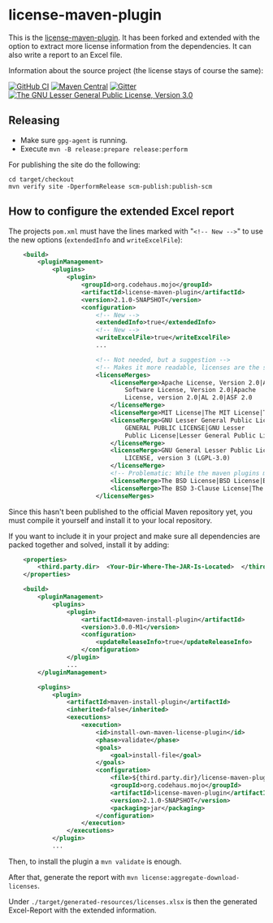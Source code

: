 # license-maven-plugin

This is the [license-maven-plugin](http://www.mojohaus.org/license-maven-plugin/). It has been forked and extended with the option
to extract more license information from the dependencies. It can also write a report to an Excel file.

Information about the source project (the license stays of course the same):

[![GitHub CI](https://github.com/mojohaus/license-maven-plugin/actions/workflows/maven.yml/badge.svg)](https://github.com/mojohaus/license-maven-plugin/actions/workflows/maven.yml)
[![Maven Central](https://img.shields.io/maven-central/v/org.codehaus.mojo/license-maven-plugin.svg?label=Maven%20Central)](https://search.maven.org/artifact/org.codehaus.mojo/license-maven-plugin)
[![Gitter](https://badges.gitter.im/Join%20Chat.svg)](https://gitter.im/mojohaus/license-maven-plugin?utm_source=badge&utm_medium=badge&utm_campaign=pr-badge&utm_content=badge)
[![The GNU Lesser General Public License, Version 3.0](https://img.shields.io/badge/license-LGPL3-blue.svg)](http://www.gnu.org/licenses/lgpl-3.0.txt)

## Releasing

* Make sure `gpg-agent` is running.
* Execute `mvn -B release:prepare release:perform`

For publishing the site do the following:

```
cd target/checkout
mvn verify site -DperformRelease scm-publish:publish-scm
```

## How to configure the extended Excel report

The projects `pom.xml` must have the lines marked with "`<!-- New -->`" to use the new options (`extendedInfo`
and `writeExcelFile`):

```xml
    <build>
        <pluginManagement>
            <plugins>
                <plugin>
                    <groupId>org.codehaus.mojo</groupId>
                    <artifactId>license-maven-plugin</artifactId>
                    <version>2.1.0-SNAPSHOT</version>
                    <configuration>
                        <!-- New -->
                        <extendedInfo>true</extendedInfo>
                        <!-- New -->
                        <writeExcelFile>true</writeExcelFile>
                        ...

                        <!-- Not needed, but a suggestion -->
                        <!-- Makes it more readable, licenses are the same with different names -->
                        <licenseMerges>
                            <licenseMerge>Apache License, Version 2.0|Apache 2.0|Apache 2|Apache License 2.0|The Apache
                                Software License, Version 2.0|Apache
                                License, version 2.0|AL 2.0|ASF 2.0
                            </licenseMerge>
                            <licenseMerge>MIT License|The MIT License|The MIT License (MIT)</licenseMerge>
                            <licenseMerge>GNU Lesser General Public License|GNU Lesser General Public Licence|GNU LESSER
                                GENERAL PUBLIC LICENSE|GNU Lesser
                                Public License|Lesser General Public License (LGPL)
                            </licenseMerge>
                            <licenseMerge>GNU General Lesser Public License (LGPL) version 3.0|GNU LESSER GENERAL PUBLIC
                                LICENSE, version 3 (LGPL-3.0)
                            </licenseMerge>
                            <!-- Problematic: While the maven plugins may have a simple declaration of "BSD" for their license, they may mean "New BSD" license, at least that's what they state on their websites. -->
                            <licenseMerge>The BSD License|BSD License|BSD</licenseMerge>
                            <licenseMerge>The BSD 3-Clause License|The New BSD License|New BSD License</licenseMerge>
                        </licenseMerges>
```
Since this hasn't been published to the official Maven repository yet, you must compile it yourself and install it to
your local repository.

If you want to include it in your project and make sure all dependencies are packed together and
solved, install it by adding:
```xml
    <properties>
        <third.party.dir>  <Your-Dir-Where-The-JAR-Is-Located>  </third.party.dir>
    </properties>

    <build>
        <pluginManagement>
            <plugins>
                <plugin>
                    <artifactId>maven-install-plugin</artifactId>
                    <version>3.0.0-M1</version>
                    <configuration>
                        <updateReleaseInfo>true</updateReleaseInfo>
                    </configuration>
                </plugin>
                ...
        </pluginManagement>

        <plugins>
            <plugin>
                <artifactId>maven-install-plugin</artifactId>
                <inherited>false</inherited>
                <executions>
                    <execution>
                        <id>install-own-maven-license-plugin</id>
                        <phase>validate</phase>
                        <goals>
                            <goal>install-file</goal>
                        </goals>
                        <configuration>
                            <file>${third.party.dir}/license-maven-plugin-2.1.0-SNAPSHOT.jar</file>
                            <groupId>org.codehaus.mojo</groupId>
                            <artifactId>license-maven-plugin</artifactId>
                            <version>2.1.0-SNAPSHOT</version>
                            <packaging>jar</packaging>
                        </configuration>
                    </execution>
                </executions>
            </plugin>
            ...
```
Then, to install the plugin a `mvn validate` is enough.

After that, generate the report with `mvn license:aggregate-download-licenses`.

Under `./target/generated-resources/licenses.xlsx` is then the generated Excel-Report with the extended information.
